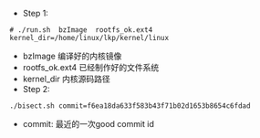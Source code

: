 - Step 1:
```
# ./run.sh  bzImage  rootfs_ok.ext4  kernel_dir=/home/linux/lkp/kernel/linux
```

  -  bzImage 编译好的内核镜像
  -  rootfs_ok.ext4 已经制作好的文件系统
  -  kernel_dir   内核源码路径
- Step 2:
```
./bisect.sh commit=f6ea18da633f583b43f71b02d1653b8654c6fdad
```
  -  commit:    最近的一次good commit id
